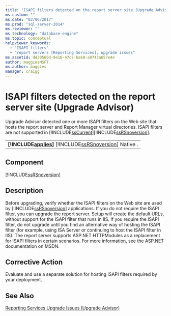 ```yaml
---
title: "ISAPI filters detected on the report server site (Upgrade Advisor) | Microsoft Docs"
ms.custom: ""
ms.date: "03/06/2017"
ms.prod: "sql-server-2014"
ms.reviewer: ""
ms.technology: "database-engine"
ms.topic: conceptual
helpviewer_keywords: 
  - "ISAPI filters"
  - "report servers [Reporting Services], upgrade issues"
ms.assetid: dd30560d-9e16-47c7-ba68-a9743a657e4e
author: maggiesMSFT 
ms.author: maggies
manager: craigg
---
```

# ISAPI filters detected on the report server site (Upgrade Advisor)
  Upgrade Advisor detected one or more ISAPI filters on the Web site that hosts the report server and Report Manager virtual directories. ISAPI filters are not supported in [!INCLUDE[ssCurrent](../../includes/sscurrent-md.md)][!INCLUDE[ssRSnoversion](../../includes/ssrsnoversion-md.md)].  
  
||  
|-|  
|**[!INCLUDE[applies](../../includes/applies-md.md)]**  [!INCLUDE[ssRSnoversion](../../includes/ssrsnoversion-md.md)] Native .|  
  
## Component  
 [!INCLUDE[ssRSnoversion](../../includes/ssrsnoversion-md.md)]  
  
## Description  
 Before upgrading, verify whether the ISAPI filters on the Web site are used by [!INCLUDE[ssRSnoversion](../../includes/ssrsnoversion-md.md)] applications. If you do not require the ISAPI filter, you can upgrade the report server. Setup will create the default URLs, without support for the ISAPI filter that runs in IIS. If you require the ISAPI filter, do not upgrade until you find an alternative way of hosting the ISAPI filter (for example, using ISA Server or continuing to host the ISAPI filter in IIS). The report server supports ASP.NET HTTPModules as a replacement for ISAPI filters in certain scenarios. For more information, see the ASP.NET documentation on MSDN.  
  
## Corrective Action  
 Evaluate and use a separate solution for hosting ISAPI filters required by your deployment.  
  
## See Also  
 [Reporting Services Upgrade Issues &#40;Upgrade Advisor&#41;](../../../2014/sql-server/install/reporting-services-upgrade-issues-upgrade-advisor.md)  
  
  
